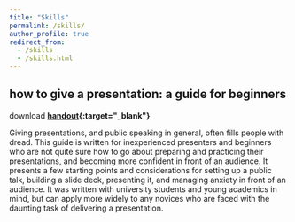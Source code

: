 ```yaml
---
title: "Skills"
permalink: /skills/
author_profile: true
redirect_from:
  - /skills
  - /skills.html
---
```


## how to give a presentation: a guide for beginners
download **[handout](https://akaszowska.github.io/files/GivingPresentations.pdf){:target="_blank"}**

Giving presentations, and public speaking in general, often fills people with dread. This guide is written for inexperienced presenters and beginners who are not quite sure how to go about preparing and practicing their presentations, and becoming more confident in front of an audience. It presents a few starting points and considerations for setting up a public talk, building a slide deck, presenting it, and managing anxiety in front of an audience. It was written with university students and young academics in mind, but can apply more widely to any novices who are faced with the daunting task of delivering a presentation.
